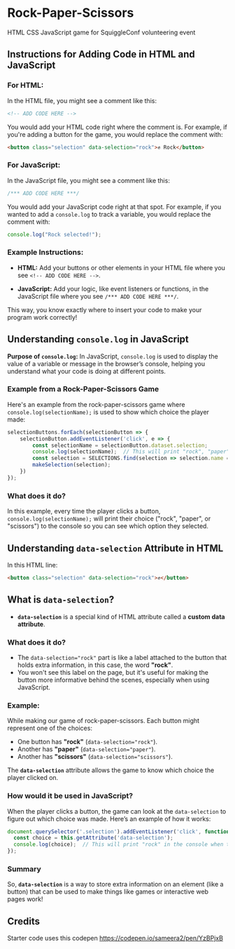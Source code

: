 # Rock-Paper-Scissors
HTML CSS JavaScript game for SquiggleConf volunteering event


## Instructions for Adding Code in HTML and JavaScript

### For HTML:

In the HTML file, you might see a comment like this:

```html
<!-- ADD CODE HERE -->
```

You would add your HTML code right where the comment is. For example, if you're adding a button for the game, you would replace the comment with:

```html
<button class="selection" data-selection="rock">✊ Rock</button>
```

### For JavaScript:

In the JavaScript file, you might see a comment like this:

```javascript
/*** ADD CODE HERE ***/
```

You would add your JavaScript code right at that spot. For example, if you wanted to add a `console.log` to track a variable, you would replace the comment with:

```javascript
console.log("Rock selected!");
```

### Example Instructions:

- **HTML:** Add your buttons or other elements in your HTML file where you see `<!-- ADD CODE HERE -->`.
  
- **JavaScript:** Add your logic, like event listeners or functions, in the JavaScript file where you see `/*** ADD CODE HERE ***/`.

This way, you know exactly where to insert your code to make your program work correctly!


## Understanding `console.log` in JavaScript

**Purpose of `console.log`:** In JavaScript, `console.log` is used to display the value of a variable or message in the browser’s console, helping you understand what your code is doing at different points.

### Example from a Rock-Paper-Scissors Game

Here's an example from the rock-paper-scissors game where `console.log(selectionName);` is used to show which choice the player made:

```javascript
selectionButtons.forEach(selectionButton => {
    selectionButton.addEventListener('click', e => {
        const selectionName = selectionButton.dataset.selection;
        console.log(selectionName);  // This will print "rock", "paper", or "scissors" based on the player's choice
        const selection = SELECTIONS.find(selection => selection.name === selectionName);
        makeSelection(selection);
    })
});
```

### What does it do?

In this example, every time the player clicks a button, `console.log(selectionName);` will print their choice ("rock", "paper", or "scissors") to the console so you can see which option they selected.


## Understanding `data-selection` Attribute in HTML

In this HTML line:

```html
<button class="selection" data-selection="rock">✊</button>
```

## What is `data-selection`?

- **`data-selection`** is a special kind of HTML attribute called a **custom data attribute**.

### What does it do?

- The `data-selection="rock"` part is like a label attached to the button that holds extra information, in this case, the word **"rock"**.
- You won't see this label on the page, but it's useful for making the button more informative behind the scenes, especially when using JavaScript.

### Example:

While making our game of rock-paper-scissors. Each button might represent one of the choices:

- One button has **"rock"** (`data-selection="rock"`).
- Another has **"paper"** (`data-selection="paper"`).
- Another has **"scissors"** (`data-selection="scissors"`).

The **`data-selection`** attribute allows the game to know which choice the player clicked on.

### How would it be used in JavaScript?

When the player clicks a button, the game can look at the `data-selection` to figure out which choice was made. Here’s an example of how it works:

```javascript
document.querySelector('.selection').addEventListener('click', function() {
  const choice = this.getAttribute('data-selection');
  console.log(choice);  // This will print "rock" in the console when the button is clicked
});
```

### Summary

So, **`data-selection`** is a way to store extra information on an element (like a button) that can be used to make things like games or interactive web pages work!



## Credits

Starter code uses this codepen https://codepen.io/sameera2/pen/YzBPjxB
